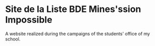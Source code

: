 # Site de la Liste BDE Mines'ssion Impossible

A website realized during the campaigns of the students' office of my school.
